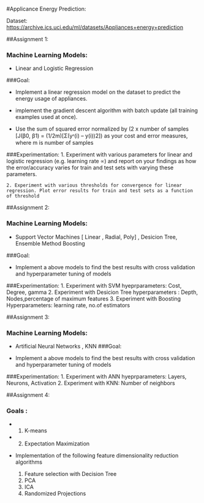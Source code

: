 #Applicance Energy Prediction:

Dataset: https://archive.ics.uci.edu/ml/datasets/Appliances+energy+prediction

##Assignment 1:

### Machine Learning Models:

 - Linear and Logistic Regression

###Goal:

 - Implement a linear regression model on the dataset to predict the energy usage of appliances. 
 
 - implement the gradient descent algorithm with batch update (all training examples used at once). 
 
 - Use the sum of squared error normalized by (2 x number of samples [J(β0, β1) = (1/2m)[Σ(yᶺ(i) – y(i))2]) as your cost and error measures, where m is number of samples

###Experimentation:
	1. Experiment with various parameters for linear and logistic regression (e.g. learning rate ∝) and report on your findings as how the error/accuracy varies for train and test sets with varying these parameters.
	
	2. Experiment with various thresholds for convergence for linear regression. Plot error results for train and test sets as a function of threshold 
	
##Assignment 2:

### Machine Learning Models:

 - Support Vector Machines [ Linear , Radial, Poly] , Desicion Tree, Ensemble Method Boosting

###Goal:

 - Implement a above models to find the best results with cross validation and hyperparameter tuning of models 

###Experimentation:
	1. Experiment with SVM hyeprparameters: Cost, Degree, gamma 
	2. Experiment with  Desicion Tree hyperparameters : Depth, Nodes,percentage of maximum features
	3. Experiment with Boosting Hyperparameters: learning rate, no.of estimators

##Assignment 3:

### Machine Learning Models:

 - Artificial Neural Networks , KNN
###Goal:

 - Implement a above models to find the best results with cross validation and hyperparameter tuning of models 

###Experimentation:
	1. Experiment with ANN hyeprparameters: Layers, Neurons, Activation
	2. Experiment with  KNN: Number of neighbors

##Assignment 4:

### Goals :

 - 	1. K-means
 -	2. Expectation Maximization


 - 	Implementation of the following feature dimensionality reduction algorithms
	1. Feature selection with Decision Tree
	2. PCA
	3. ICA
	4. Randomized Projections

